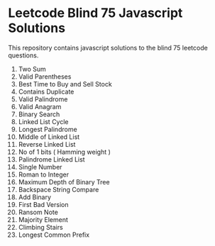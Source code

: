 # Leetcode Blind 75 Javascript Solutions

This repository contains javascript solutions to the blind 75 leetcode questions.

1. Two Sum
2. Valid Parentheses
3. Best Time to Buy and Sell Stock
4. Contains Duplicate
5. Valid Palindrome
6. Valid Anagram
7. Binary Search
8. Linked List Cycle
9. Longest Palindrome
10. Middle of Linked List
11. Reverse Linked List
12. No of 1 bits ( Hamming weight )
13. Palindrome Linked List
14. Single Number
15. Roman to Integer
16. Maximum Depth of Binary Tree
17. Backspace String Compare
18. Add Binary
19. First Bad Version
20. Ransom Note
21. Majority Element
22. Climbing Stairs
23. Longest Common Prefix
